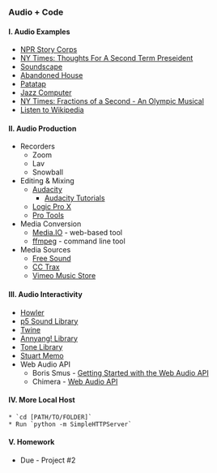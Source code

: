 ### Audio + Code

#### I. Audio Examples
* [NPR Story Corps](http://www.npr.org/podcasts/510200/storycorps)
* [NY Times: Thoughts For A Second Term Preseident](http://www.nytimes.com/interactive/2013/01/21/us/politics/inauguration-portraits.html)
* [Soundscape](http://is1363.nyuad.im/Soundscape.html) 
* [Abandoned House](http://nam432.nyuad.im/commlab/audio/)
* [Patatap](http://www.patatap.com/)
* [Jazz Computer](http://jazz.computer/)
* [NY Times: Fractions of a Second - An Olympic Musical](http://www.nytimes.com/interactive/2010/02/26/sports/olympics/20100226-olysymphony.html)
* [Listen to Wikipedia](http://listen.hatnote.com/)

#### II. Audio Production
* Recorders
	* Zoom
	* Lav
	* Snowball
* Editing & Mixing
	* [Audacity](http://www.audacityteam.org/download/)
		* [Audacity Tutorials](http://manual.audacityteam.org/man/tutorials.html)
	* [Logic Pro X](http://www.apple.com/logic-pro/)
	* [Pro Tools](http://www.avid.com/pro-tools)
* Media Conversion
	* [Media.IO](http://media.io/) - web-based tool
	* [ffmpeg](https://ffmpeg.org/) - command line tool
* Media Sources
	* [Free Sound]('https://www.freesound.org')
	* [CC Trax](http://cctrax.com/)
	* [Vimeo Music Store](https://vimeo.com/musicstore)

#### III. Audio Interactivity
* [Howler](http://goldfirestudios.com/blog/104/howler.js-Modern-Web-Audio-Javascript-Library)
* [p5 Sound Library](http://p5js.org/libraries/)
* [Twine](https://twinery.org/)
* [Annyang! Library](https://stuartmemo.com/)
* [Tone Library](https://tonejs.github.io/examples/)
* [Stuart Memo](https://stuartmemo.com/)
* Web Audio API
	* Boris Smus - [Getting Started with the Web Audio API](http://www.html5rocks.com/en/tutorials/webaudio/intro/)
	* Chimera - [Web Audio API](http://chimera.labs.oreilly.com/books/1234000001552/index.html)

#### IV. More Local Host
	* `cd [PATH/TO/FOLDER]`
	* Run `python -m SimpleHTTPServer`
	
#### V. Homework
* Due - Project #2 